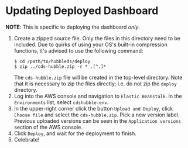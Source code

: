 # Updating Deployed Dashboard

**NOTE**: This is specific to deploying the dashboard *only*.

1. Create a zipped source file. Only the files in this directory need to be included. Due to quirks of using your OS's built-in compression functions, it's advised to use the following command:
    ```
    $ cd /path/to/hubbleds/deploy
    $ zip ../cds-hubble.zip -r * .[^.]*
    ```
   The `cds-hubble.zip` file will be created in the top-level directory. Note that it is necessary to zip the files directly; i.e. do not zip the `deploy` directory.
2. Log into the AWS console and navigation to `Elastic Beanstalk`. In the `Environments` list, select `cdshubble-env`.
3. In the upper-right corner click the button `Upload and Deploy`, click `Choose file` and select the `cds-hubble.zip`. Pick a new version label. Previous uploaded versions can be seen in the `Application versions` section of the AWS console.
4. Click `Deploy`, and wait for the deployment to finish.
5. Celebrate!